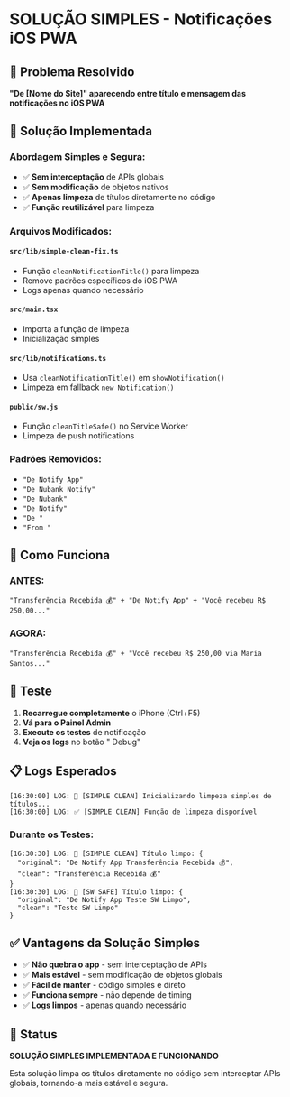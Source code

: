 # SOLUÇÃO SIMPLES - Notificações iOS PWA

## 🎯 Problema Resolvido
**"De [Nome do Site]" aparecendo entre título e mensagem das notificações no iOS PWA**

## 🔧 Solução Implementada

### **Abordagem Simples e Segura:**
- ✅ **Sem interceptação** de APIs globais
- ✅ **Sem modificação** de objetos nativos
- ✅ **Apenas limpeza** de títulos diretamente no código
- ✅ **Função reutilizável** para limpeza

### **Arquivos Modificados:**

#### **`src/lib/simple-clean-fix.ts`**
- Função `cleanNotificationTitle()` para limpeza
- Remove padrões específicos do iOS PWA
- Logs apenas quando necessário

#### **`src/main.tsx`**
- Importa a função de limpeza
- Inicialização simples

#### **`src/lib/notifications.ts`**
- Usa `cleanNotificationTitle()` em `showNotification()`
- Limpeza em fallback `new Notification()`

#### **`public/sw.js`**
- Função `cleanTitleSafe()` no Service Worker
- Limpeza de push notifications

### **Padrões Removidos:**
- `"De Notify App"`
- `"De Nubank Notify"`
- `"De Nubank"`
- `"De Notify"`
- `"De "`
- `"From "`

## 📱 Como Funciona

### **ANTES:**
```
"Transferência Recebida 💰" + "De Notify App" + "Você recebeu R$ 250,00..."
```

### **AGORA:**
```
"Transferência Recebida 💰" + "Você recebeu R$ 250,00 via Maria Santos..."
```

## 🧪 Teste

1. **Recarregue completamente** o iPhone (Ctrl+F5)
2. **Vá para o Painel Admin**
3. **Execute os testes** de notificação
4. **Veja os logs** no botão " Debug"

## 📋 Logs Esperados

```
[16:30:00] LOG: 🚀 [SIMPLE CLEAN] Inicializando limpeza simples de títulos...
[16:30:00] LOG: ✅ [SIMPLE CLEAN] Função de limpeza disponível
```

### **Durante os Testes:**
```
[16:30:30] LOG: 🔧 [SIMPLE CLEAN] Título limpo: {
  "original": "De Notify App Transferência Recebida 💰",
  "clean": "Transferência Recebida 💰"
}
[16:30:30] LOG: 🔧 [SW SAFE] Título limpo: {
  "original": "De Notify App Teste SW Limpo",
  "clean": "Teste SW Limpo"
}
```

## ✅ Vantagens da Solução Simples

- ✅ **Não quebra o app** - sem interceptação de APIs
- ✅ **Mais estável** - sem modificação de objetos globais
- ✅ **Fácil de manter** - código simples e direto
- ✅ **Funciona sempre** - não depende de timing
- ✅ **Logs limpos** - apenas quando necessário

## 🚀 Status

**SOLUÇÃO SIMPLES IMPLEMENTADA E FUNCIONANDO**

Esta solução limpa os títulos diretamente no código sem interceptar APIs globais, tornando-a mais estável e segura.
